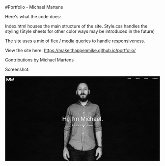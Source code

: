 #Portfolio - Michael Martens

Here's what the code does:

Index.html houses the main structure of the site.
Style.css handles the styling (Style sheets for other color ways may be introduced in the future)

The site uses a mix of flex / media queries to handle responsiveness.

View the site here: https://makeithappenmike.github.io/portfolio/

Contributions by Michael Martens

Screenshot:

<img src="assets/images/screenshot.png" alt="screenshot of portfolio" />